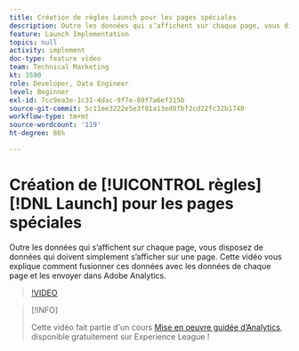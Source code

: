 ```yaml
---
title: Création de règles Launch pour les pages spéciales
description: Outre les données qui s’affichent sur chaque page, vous disposez de données qui doivent simplement s’afficher sur une page. Cette vidéo vous explique comment fusionner ces données avec les données de chaque page et les envoyer dans Adobe Analytics.
feature: Launch Implementation
topics: null
activity: implement
doc-type: feature video
team: Technical Marketing
kt: 3590
role: Developer, Data Engineer
level: Beginner
exl-id: 7cc9ea3e-1c31-4dac-9f7e-89f7a6ef315b
source-git-commit: 5c11ee3222e5e3f81a13ed8fbf2cd22fc32b1740
workflow-type: tm+mt
source-wordcount: '119'
ht-degree: 86%

---
```


# Création de [!UICONTROL règles] [!DNL Launch] pour les pages spéciales

Outre les données qui s’affichent sur chaque page, vous disposez de données qui doivent simplement s’afficher sur une page. Cette vidéo vous explique comment fusionner ces données avec les données de chaque page et les envoyer dans Adobe Analytics.

>[!VIDEO](https://video.tv.adobe.com/v/28770/?quality=12)

>[!INFO]
>
> Cette vidéo fait partie d&#39;un cours [Mise en oeuvre guidée d’Analytics](https://experienceleague.adobe.com/?recommended=Analytics-D-1-2019.1), disponible gratuitement sur Experience League !
